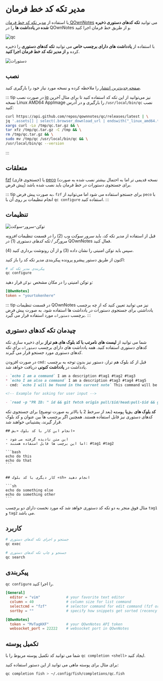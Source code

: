# مدیر تکه کد خط فرمان

با استفاده از [مدیر تکه کد خط فرمان QOwnNotes](https://github.com/qownnotes/qc) می توانید **تکه کدهای دستوری ذخیره شده در یادداشت ها** را در QOwnNotes و از طریق خط فرمان اجرا کنید.

![qc](/img/qc.png)

با استفاده از **یادداشت های دارای برچسب خاص** می توانید **تکه کدهای دستوری** را ذخیره کرده و **از مدیر تکه کد خط فرمان اجرا کنید**.

![دستورات](/img/commands.png)

## نصب

[صفحه جدیدترین انتشار](https://github.com/qownnotes/qc/releases/latest) را ملاحظه کرده و نسخه مورد نیاز خود را بارگیری کنید.

::: tip
در صورت نصب [jq](https://stedolan.github.io/jq) نیز می‌توانید از این تکه کد استفاده کنید تا برای مثال آخرین نسخه Linux AMD64 AppImage را بارگیری و در آدرس `/usr/local/bin/qc` نصب کنید:

```bash
curl https://api.github.com/repos/qownnotes/qc/releases/latest | \
jq '.assets[] | select(.browser_download_url | endswith("_linux_amd64.tar.gz")) | .browser_download_url' | \
xargs curl -Lo /tmp/qc.tar.gz && \
tar xfz /tmp/qc.tar.gz -C /tmp && \
rm /tmp/qc.tar.gz && \
sudo mv /tmp/qc /usr/local/bin/qc && \
/usr/local/bin/qc --version
```
:::

## متعلقات

[fzf](https://github.com/junegunn/fzf) (جستجوی فازی) یا [peco](https://github.com/peco/peco) (نسخه قدیمی تر اما به احتمال بیشتر نصب شده به صورت پیش فرض) برای جستجوی دستورات در خط فرمان باید نصب شده باشد.

::: tip
به صورت پیش فرض، `fzf` برای جستجو استفاده می شود اما می‌توانید از `peco` با انجام تنظیمات بر روی آن با `qc configure` استفاده کنید.
:::

## تنظیمات

![توکن-سرور-سوکت](/img/socket-server-token.png)

قبل از استفاده از مدیر تکه کد، باید *سرور سوکت وب* (2) را در قسمت تنظیمات *افزونه مرورگر / تکه کدهای دستوری* (1) در QOwnNotes فعال کنید.

سپس باید توکن امنیتی را نشان داده (3) و از آن رونوشت برداری کنید (4).

اکنون از طریق دستور پیشرو پرونده پیکربندی مدیر تکه کد را باز کنید:

```bash
# پیکربندی مدیر تکه کد
qc configure
```

و توکن امنیتی را در مکان مشخص `توکن` قرار دهید:

```toml
[QOwnNotes]
token = "yourtokenhere"
```

::: tip
در قسمت تنظیمات QOwnNotes نیز می توانید تعیین کنید که از چه برچسب یادداشتی برای جستجوی دستورات در یادداشت ها استفاده شود. به صورت پیش فرض برچسب `دستورات` مورد استفاده قرار می گیرد.
:::

## چیدمان تکه کدهای دستوری

شما می توانید از **لیست های نامرتب با کد بلوک های هم تراز** برای ذخیره سازی تکه کدهای دستوری استفاده کنید. همه یادداشت های دارای برچسب `دستورات` برای تکه کدهای دستوری مورد جستجو قرار می گیرند.

در صورت افزودن `cmd:` قبل از کد بلوک هم تراز، دستور نیز بدون توجه به برچسب یادداشت در **یادداشت کنونی** دریافت خواهد شد.

```markdown
- `echo I am a command` I am a description #tag1 #tag2 #tag3
* `echo I am also a command` I am a description #tag3 #tag4 #tag5
- cmd: `echo I will be found in the current note` This command will be found in the current note regardless of note tags

<!-- Example for asking for user input -->

- `read -p "PR ID: " id && git fetch origin pull/$id/head:pull-$id && git checkout pull-$id` Ask for pull request ID and checkout pull request
```

**کد بلوک های `بش` یا `پوسته`** (بعد از سرخط 2 یا بالاتر به صورت توضیح) برای جستجوی تکه کدهای دستوری نیز قابل استفاده هستند. همچنین اگر برچسب ها بین عنوان و کد بلوک قرار گیرند، پشتیبانی خواهند شد.

    ## انجام این کار با کد بلوک «بش»

    - این متن نادیده گرفته می شود
    - اما این برچسب ها قابل استفاده هستند: #tag1 #tag2

    ```bash
    echo do this
    echo do that
    ```


    ## کار دیگری با کد بلوک «sh» انجام دهید

    ```sh
    echo do something else
    echo do something other
    ```

مثال فوق منجر به دو تکه کد دستوری خواهد شد که مورد نخست دارای دو برچسب `tag1` و `tag2` می باشد.

## کاربرد

```bash
# جستجو و اجرای تکه کدهای دستوری
qc exec
```

```bash
# جستجو و چاپ تکه کدهای دستوری
qc search
```

## پیکربندی

`qc configure` را اجرا کنید.

```toml
[General]
  editor = "vim"            # your favorite text editor
  column = 40               # column size for list command
  selectcmd = "fzf"         # selector command for edit command (fzf or peco)
  sortby = ""               # specify how snippets get sorted (recency (default), -recency, description, -description, command, -command, output, -output)

[QOwnNotes]
  token = "MvTagHXF"        # your QOwnNotes API token
  websocket_port = 22222    # websocket port in QOwnNotes
```

## تکمیل پوسته

شما می توانید کد تکمیل پوسته مربوط را با `qc completion <shell>` ایجاد کنید.

برای مثال برای پوسته ماهی می توانید از این دستور استفاده کنید:

```bash
qc completion fish > ~/.config/fish/completions/qc.fish
```
